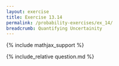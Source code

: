 ```yaml
---
layout: exercise
title: Exercise 13.14
permalink: /probability-exercises/ex_14/
breadcrumb: Quantifying Uncertainity
---
```


{% include mathjax_support %}

<div><i class="arrow-up loader" data-chapter="probability-exercises" data-exercise="ex_14" data-rating="0"></i></div>
{% include_relative question.md %}
